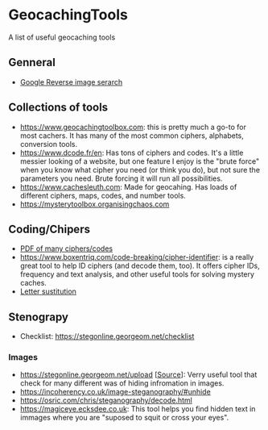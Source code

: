 # GeocachingTools
A list of useful geocaching tools

## Genneral
* [Google Reverse image serarch](https://images.google.com)

## Collections of tools
* https://www.geocachingtoolbox.com: this is pretty much a go-to for most cachers. It has many of the most common ciphers, alphabets, conversion tools.
* https://www.dcode.fr/en: Has tons of ciphers and codes. It's a little messier looking of a website, but one feature I enjoy is the "brute force" when you know what cipher you need (or think you do), but not sure the parameters you need. Brute forcing it will run all possibilities.
* https://www.cachesleuth.com: Made for geocahing. Has loads of different ciphers, maps, codes, and number tools.
* https://mysterytoolbox.organisingchaos.com

## Coding/Chipers
* [PDF of many ciphers/codes](https://geoleaks.com/MIJN_CODEBOEK_DEEL_3.pdf)
* https://www.boxentriq.com/code-breaking/cipher-identifier: is a really great tool to help ID ciphers (and decode them, too). It offers cipher IDs, frequency and text analysis, and other useful tools for solving mystery caches.
* [Letter sustitution](http://quipqiup.com)


## Stenograpy
* Checklist: https://stegonline.georgeom.net/checklist

### Images
* https://stegonline.georgeom.net/upload [[Source](https://github.com/Ge0rg3/StegOnline)]: Verry useful tool that check for many different was of hiding infromation in images.
* https://incoherency.co.uk/image-steganography/#unhide
* https://osric.com/chris/steganography/decode.html
* https://magiceye.ecksdee.co.uk: This tool helps you find hidden text in immages where you are "suposed to squit or cross your eyes".

